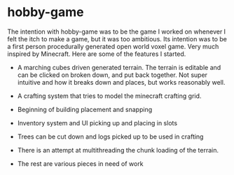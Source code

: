 # hobby-game

The intention with hobby-game was to be the game I worked on whenever I felt the itch to make a game, but it was too ambitious. Its intention was to be a first person procedurally generated open world voxel game. Very much inspired by Minecraft. Here are some of the features I started.

- A marching cubes driven generated terrain. The terrain is editable and can be clicked on broken down, and put back together. Not super intuitive and how it breaks down and places, but works reasonably well.

- A crafting system that tries to model the minecraft crafting grid.

- Beginning of building placement and snapping

- Inventory system and UI picking up and placing in slots

- Trees can be cut down and logs picked up to be used in crafting

- There is an attempt at multithreading the chunk loading of the terrain.

- The rest are various pieces in need of work
